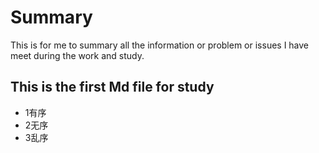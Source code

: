 # Summary
This is for me to summary all the information or problem or issues I have meet during the work and study.
## This is the first Md file for study
+ 1有序
+ 2无序
+ 3乱序
